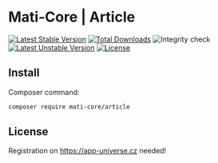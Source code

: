 # Mati-Core  | Article

[![Latest Stable Version](https://poser.pugx.org/mati-core/article/v)](//packagist.org/packages/mati-core/article)
[![Total Downloads](https://poser.pugx.org/mati-core/article/downloads)](//packagist.org/packages/mati-core/article)
![Integrity check](https://github.com/mati-core/article/workflows/Integrity%20check/badge.svg)
[![Latest Unstable Version](https://poser.pugx.org/mati-core/article/v/unstable)](//packagist.org/packages/mati-core/article)
[![License](https://poser.pugx.org/mati-core/article/license)](//packagist.org/packages/mati-core/article)

Install
-------

Composer command:
```bash
composer require mati-core/article
```

License
-------
Registration on https://app-universe.cz needed!